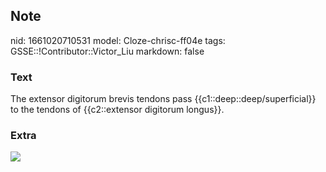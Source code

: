 ## Note
nid: 1661020710531
model: Cloze-chrisc-ff04e
tags: GSSE::!Contributor::Victor_Liu
markdown: false

### Text
The extensor digitorum brevis tendons pass {{c1::deep::deep/superficial}} to the tendons of {{c2::extensor digitorum longus}}.

### Extra
<img src="paste-d61e0f0e3e4f8b1159cc0ad8ef6a4f81944184dc.jpg">
